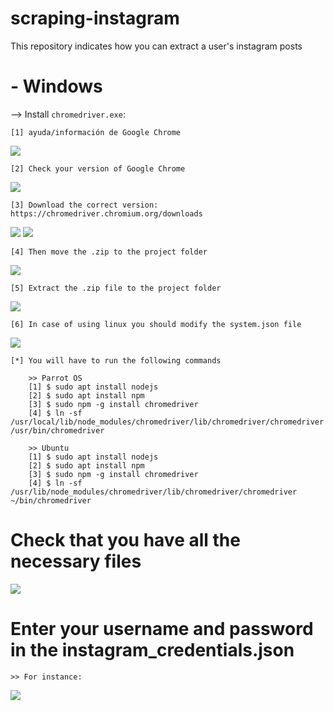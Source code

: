 # scraping-instagram
This repository indicates how you can extract a user's instagram posts

# - Windows 

--> Install `chromedriver.exe`:

    [1] ayuda/información de Google Chrome
    
![](https://i.imgur.com/xnYl8UR.png) 
    
    [2] Check your version of Google Chrome
    
![](https://i.imgur.com/5YUxc6S.png)

    [3] Download the correct version: https://chromedriver.chromium.org/downloads

![](https://i.imgur.com/x6YSuW2.png)
![](https://i.imgur.com/A0XkTE4.png)

    [4] Then move the .zip to the project folder

![](https://i.imgur.com/1AT4upX.png)

    [5] Extract the .zip file to the project folder

![](https://i.imgur.com/94Mdntj.png)

    [6] In case of using linux you should modify the system.json file

![](https://i.imgur.com/j56UE70.png)

    [*] You will have to run the following commands
   
        >> Parrot OS
        [1] $ sudo apt install nodejs
        [2] $ sudo apt install npm
        [3] $ sudo npm -g install chromedriver
        [4] $ ln -sf /usr/local/lib/node_modules/chromedriver/lib/chromedriver/chromedriver /usr/bin/chromedriver
        
        >> Ubuntu
        [1] $ sudo apt install nodejs
        [2] $ sudo apt install npm
        [3] $ sudo npm -g install chromedriver
        [4] $ ln -sf /usr/lib/node_modules/chromedriver/lib/chromedriver/chromedriver ~/bin/chromedriver

# Check that you have all the necessary files
![](https://i.imgur.com/V7exPRx.png)

# Enter your username and password in the instagram_credentials.json

    >> For instance:
    
![](https://i.imgur.com/iX25HLb.png)
